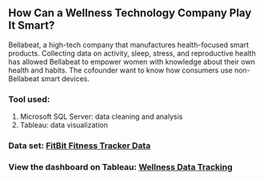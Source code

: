 ## How Can a Wellness Technology Company Play It Smart? </br>

Bellabeat, a high-tech company that manufactures health-focused smart products. Collecting data on activity, sleep, stress, and reproductive health has allowed Bellabeat to empower women with knowledge about their own health and habits.
The cofounder want to know how consumers use non-Bellabeat smart devices. 


### Tool used:
1. Microsoft SQL Server: data cleaning and analysis
2. Tableau: data visualization


### Data set: [FitBit Fitness Tracker Data](https://www.kaggle.com/arashnic/fitbit)

### View the dashboard on Tableau: [Wellness Data Tracking](https://public.tableau.com/app/profile/wan.chi.huang/viz/WellnessDataTracking/Dashboard1)
